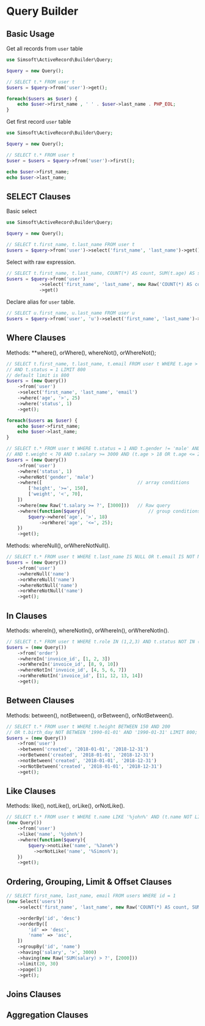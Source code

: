 # Query Builder

## Basic Usage

Get all records from `user` table

```php
use Simsoft\ActiveRecord\Builder\Query;

$query = new Query();

// SELECT t.* FROM user t
$users = $query->from('user')->get();

foreach($users as $user) {
    echo $user->first_name , ' ' . $user->last_name . PHP_EOL;
}
```

Get first record `user` table

```php
use Simsoft\ActiveRecord\Builder\Query;

$query = new Query();

// SELECT t.* FROM user t
$user = $users = $query->from('user')->first();

echo $user->first_name;
echo $user->last_name;
```

## SELECT Clauses

Basic select

```php
use Simsoft\ActiveRecord\Builder\Query;

$query = new Query();

// SELECT t.first_name, t.last_name FROM user t
$users = $query->from('user')->select('first_name', 'last_name')->get();
```

Select with raw expression.

```php
// SELECT t.first_name, t.last_name, COUNT(*) AS count, SUM(t.age) AS sum FROM user t
$users = $query->from('user')
            ->select('first_name', 'last_name', new Raw('COUNT(*) AS count, SUM({age}) AS sum'))
            ->get()
```

Declare alias for `user` table.

```php
// SELECT u.first_name, u.last_name FROM user u
$users = $query->from('user', 'u')->select('first_name', 'last_name')->get();
```

## Where Clauses

Methods: **where(), orWhere(), whereNot(), orWhereNot();

```php
// SELECT t.first_name, t.last_name, t.email FROM user t WHERE t.age > 25
// AND t.status = 1 LIMIT 800
// default limit is 800
$users = (new Query())
    ->from('user')
    ->select('first_name', 'last_name', 'email')
    ->where('age', '>', 25)
    ->where('status', 1)
    ->get();

foreach($users as $user) {
    echo $user->first_name;
    echo $user->last_name;
}

// SELECT t.* FROM user t WHERE t.status = 1 AND t.gender != 'male' AND t.height >= 150
// AND t.weight < 70 AND t.salary >= 3000 AND (t.age > 18 OR t.age <= 25) LIMIT 800
$users = (new Query())
    ->from('user')
    ->where('status', 1)
    ->whereNot('gender', 'male')
    ->where([                                   // array conditions
        ['height', '>=', 150],
        ['weight', '<', 70],
    ])
    ->where(new Raw('t.salary >= ?', [3000]))   // Raw query
    ->where(function($query){                       // group conditions
        $query->where('age', '>', 18)
            ->orWhere('age', '<=', 25);
    })
    ->get();
```

Methods: whereNull(), orWhereNotNull().

```php
// SELECT t.* FROM user t WHERE t.last_name IS NULL OR t.email IS NOT NULL LIMIT 800
$users = (new Query())
    ->from('user')
    ->whereNull('name')
    ->orWhereNull('name')
    ->whereNotNull('name')
    ->orWhereNotNull('name')
    ->get();
```

## In Clauses

Methods: whereIn(), whereNotIn(), orWhereIn(), orWhereNotIn().

```php
// SELECT t.* FROM user t WHERE t.role IN (1,2,3) AND t.status NOT IN (1,2,3,4) LIMIT 800;
$users = (new Query())
    ->from('order')
    ->whereIn('invoice_id', [1, 2, 3])
    ->orWhereIn('invoice_id', [8, 9, 10])
    ->whereNotIn('invoice_id', [4, 5, 6, 7])
    ->orWhereNotIn('invoice_id', [11, 12, 13, 14])
    ->get();
```

## Between Clauses

Methods: between(), notBetween(), orBetween(), orNotBetween().

```php
// SELECT t.* FROM user t WHERE t.height BETWEEN 150 AND 200
// OR t.birth_day NOT BETWEEN '1990-01-01' AND '1990-01-31' LIMIT 800;
$users = (new Query())
    ->from('user')
    ->between('created', '2018-01-01', '2018-12-31')
    ->orBetween('created', '2018-01-01', '2018-12-31')
    ->notBetween('created', '2018-01-01', '2018-12-31')
    ->orNotBetween('created', '2018-01-01', '2018-12-31')
    ->get();
```

## Like Clauses

Methods: like(), notLike(), orLike(), orNotLike().

```php
// SELECT t.* FROM user t WHERE t.name LIKE '%john%' AND (t.name NOT LIKE '%Jane%' OR t.name NOT LIKE '%Simon%')
(new Query())
    ->from('user')
    ->like('name', '%john%')
    ->where(function($query){
        $query->notLike('name', '%Jane%')
          ->orNotLike('name', '%Simon%');
    })
    ->get();
```

## Ordering, Grouping, Limit & Offset Clauses

```php
// SELECT first_name, last_name, email FROM users WHERE id = 1
(new Select('users'))
    ->select('first_name', 'last_name', new Raw('COUNT(*) AS count, SUM(age) AS sum'))

    ->orderBy('id', 'desc')
    ->orderBy([
        'id' => 'desc',
        'name' => 'asc',
    ])
    ->groupBy('id', 'name')
    ->having('salary', '>', 3000)
    ->having(new Raw('SUM(salary) > ?', [2000]))
    ->limit(20, 30)
    ->page(1)
    ->get();
```

## Joins Clauses

## Aggregation Clauses
